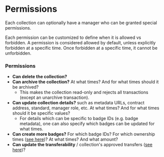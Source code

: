 # Permissions

Each collection can optionally have a manager who can be granted special permissions.&#x20;

Each permission can be customized to define when it is allowed vs forbidden. A permission is considered allowed by default, unless explicitly forbidden at a specific time. Once forbidden at a specific time, it cannot be unforbidden.

### **Permissions**

* **Can delete the collection?**
* **Can archive the collection?** At what times? And for what times should it be archived?
  * This makes the collection read-only and rejects all transactions (except an unarchive transaction).
* **Can update collection details?** such as metadata URLs, contract address, standard, manager role, etc. At what times? And for what times should it be specific values?
  * For details which can be specific to badge IDs (e.g. badge metadata), one can also specify which badges can be updated for what times.
* **Can create more badges?** For which badge IDs? For which ownership times ([see here](balances-transfers.md))? At what times? And what amount?
* **Can update the transferability** / collection's approved transfers ([see here](transferability.md))?
